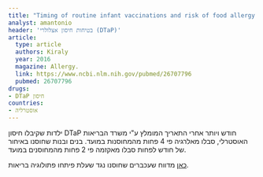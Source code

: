 ```yaml
---
title: "Timing of routine infant vaccinations and risk of food allergy and eczema at one year of age"
analyst: amantonio
header: 'בטיחות חיסון אצלולרי (DTaP)'
article:
  type: article
  authors: Kiraly
  year: 2016
  magazine: Allergy.
  link: https://www.ncbi.nlm.nih.gov/pubmed/26707796
  pubmed: 26707796
drugs:
- DTaP חיסון
countries:
- אוסטרליה
---
```


ילדות שקיבלו חיסון DTaP חודש ויותר אחרי התאריך המומלץ ע"י משרד הבריאות האוסטרלי, סבלו מאלרגיה פי 4 פחות מהמחוסנות במועד.
בנים ובנות שחוסנו באיחור של חודש לפחות סבלו מאקזמה פי 2 פחות מהמחוסנים במועד.

[כאן](https://www.ncbi.nlm.nih.gov/pubmed/17224216) מדווח שעכברים שחוסנו נגד שעלת פיתחו פתולוגיה בריאות.
